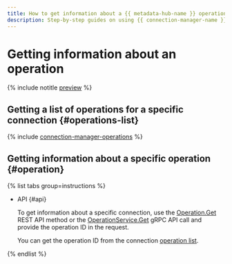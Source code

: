 ```yaml
---
title: How to get information about a {{ metadata-hub-name }} operation. Step-by-step guides
description: Step-by-step guides on using {{ connection-manager-name }} in {{ yandex-cloud }}. In this tutorial, you will learn how to get information about an operation.
---
```


# Getting information about an operation


{% include notitle [preview](../../_includes/note-preview.md) %}


## Getting a list of operations for a specific connection {#operations-list}

{% include [connection-manager-operations](../../_includes/metadata-hub/connection-manager-operations.md) %}

## Getting information about a specific operation {#operation}

{% list tabs group=instructions %}

- API {#api}
  
  To get information about a specific connection, use the [Operation.Get](../api-ref/Operation/get.md) REST API method or the [OperationService.Get](../api-ref/grpc/Operation/get.md) gRPC API call and provide the operation ID in the request.

  You can get the operation ID from the connection [operation list](operation-connection.md#operations-list).

{% endlist %}
